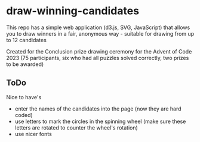 # draw-winning-candidates
This repo has a simple web application (d3.js, SVG, JavaScript) that allows you to draw winners in a fair, anonymous way - suitable for drawing from up to 12 candidates

Created for the Conclusion prize drawing ceremony for the Advent of Code 2023 (75 participants, six who had all puzzles solved correctly, two prizes to be awarded)

## ToDo

Nice to have's

- enter the names of the candidates into the page (now they are hard coded)
- use letters to mark the circles in the spinning wheel (make sure these letters are rotated to counter the wheel's rotation)
- use nicer fonts